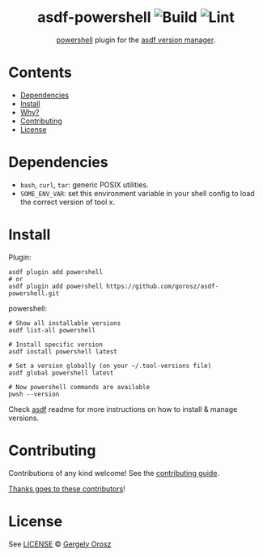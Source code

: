 <div align="center">

# asdf-powershell ![Build](https://github.com/gorosz/asdf-powershell/workflows/Build/badge.svg) ![Lint](https://github.com/gorosz/asdf-powershell/workflows/Lint/badge.svg)

[powershell](https://docs.microsoft.com/en-us/powershell/) plugin for the [asdf version manager](https://asdf-vm.com).

</div>

# Contents

- [Dependencies](#dependencies)
- [Install](#install)
- [Why?](#why)
- [Contributing](#contributing)
- [License](#license)

# Dependencies

- `bash`, `curl`, `tar`: generic POSIX utilities.
- `SOME_ENV_VAR`: set this environment variable in your shell config to load the correct version of tool x.

# Install

Plugin:

```shell
asdf plugin add powershell
# or
asdf plugin add powershell https://github.com/gorosz/asdf-powershell.git
```

powershell:

```shell
# Show all installable versions
asdf list-all powershell

# Install specific version
asdf install powershell latest

# Set a version globally (on your ~/.tool-versions file)
asdf global powershell latest

# Now powershell commands are available
pwsh --version
```

Check [asdf](https://github.com/asdf-vm/asdf) readme for more instructions on how to
install & manage versions.

# Contributing

Contributions of any kind welcome! See the [contributing guide](contributing.md).

[Thanks goes to these contributors](https://github.com/gorosz/asdf-powershell/graphs/contributors)!

# License

See [LICENSE](LICENSE) © [Gergely Orosz](https://github.com/gorosz/)
